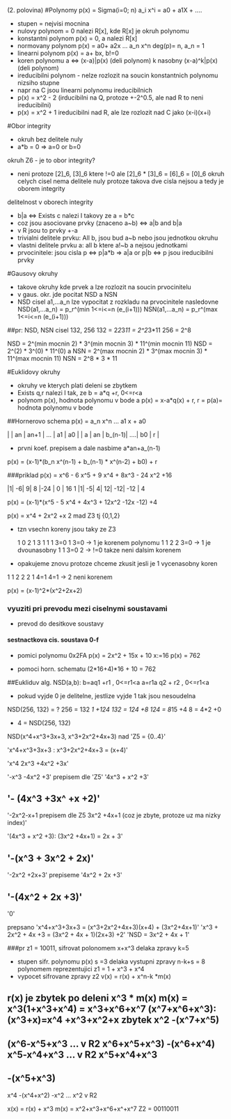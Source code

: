 
(2. polovina)
#Polynomy
p(x) = Sigma(i=0; n) a_i x^i = a0 + a1X + ....
* stupen = nejvisi mocnina
* nulovy polynom = 0 nalezi R[x], kde R[x] je okruh polynomu
* konstantni polynom p(x) = 0, a nalezi R[x]
* normovany polynom p(x) = a0+ a2x ... a_n x^n
deg(p)= n, a_n = 1
* linearni polynom p(x) = a+ bx, b!=0
* koren polynomu a <=> (x-a)|p(x)  (deli polynom)
                 k nasobny  (x-a)^k|p(x)  (deli polynom)
* ireducibilni polynom - nelze rozlozit na soucin konstantnich polynomu nizsiho stupne
* napr na C jsou linearni polynomu ireducibilnich
* p(x) = x^2 - 2 (irducibilni na Q, protoze +-2^0.5, ale nad R to neni ireducibilni)
* p(x) = x^2 + 1 ireducibilni nad R, ale lze rozlozit nad C jako (x-i)(x+i)

#Obor integrity
* okruh bez delitele nuly
* a*b = 0 => a=0 or b=0

okruh Z6 - je to obor integrity?
* neni protoze [2]_6, [3]_6 ktere !=0
  ale [2]_6 * [3]_6 = [6]_6 = [0]_6
okruh celych cisel nema delitele nuly protoze takova dve cisla nejsou a tedy je oborem integrity

delitelnost v oborech integrity
* b|a  <=>  Exists c nalezi I takovy ze a = b*c
* coz jsou asociovane prvky (znaceno a~b) <=> a|b and b|a 
* v R jsou to prvky +-a
* trivialni delitele prvku: All b, jsou bud a~b nebo jsou jednotkou okruhu
* vlastni delitele prvku a: all b ktere a!~b a nejsou jednotkami
* prvocinitele: jsou cisla p <=> p|a*b => a|a or p|b
                             <=> p jsou ireducibilni prvky

#Gausovy okruhy
* takove okruhy kde prvek a lze rozlozit na soucin prvocinitelu
* v gaus. okr. jde pocitat NSD a NSN
* NSD cisel a1,...a_n lze vypocitat z rozkladu na prvocinitele nasledovne
NSD(a1,...a_n) = p_r^(min 1<=i<=n (e_(i+1)))
NSN(a1,...a_n) = p_r^(max 1<=i<=n (e_(i+1)))

##pr:
NSD, NSN cisel 132, 256
132 = 2*2*3*11 = 2^2*3*11
256 = 2^8

NSD = 2^(min mocnin 2) * 3^(min mocnin 3) * 11^(min mocnin 11) 
NSD = 2^(2) * 3^(0) * 11^(0) 
a
NSN = 2^(max mocnin 2) * 3^(max mocnin 3) * 11^(max mocnin 11) 
NSN = 2^8 * 3 * 11


#Euklidovy okruhy
* okruhy ve kterych plati deleni se zbytkem
* Exists q,r nalezi I tak, ze b = a*q +r, 0<=r<a
* polynom p(x), hodnota polynomu v bode a
p(x) = x-a*q(x) + r, r = p(a)= hodnota polynomu v bode

##Hornerovo schema
p(x) = a_n x^n ... a1 x + a0


|   | an | an+1   | ... | a1 | a0 |
| a | an | b_(n-1)| ....| b0 | r  |


* prvni koef. prepisem a dale nasbime a*an+a_(n-1)

p(x) = (x-1)*(b_n x^(n-1) + b_(n-1) * x^(n-2) + b0) + r

###priklad 
p(x) = x^6 - 6 x^5 + 9 x^4 + 8x^3 - 24 x^2 +16

  |1| -6| 9| 8 |-24 | 0   | 16
1 |1| -5| 4| 12| -12| -12 | 4

p(x) = (x-1)*(x^5 - 5 x^4 + 4x^3 + 12x^2 -12x -12) +4

p(x) = x^4 + 2x^2 +x 2 mad Z3 tj {0,1,2}
* tzn vsechn koreny jsou taky ze Z3

  1 0 2   1   3
1 1 1 3=0 1   3=0 -> 1 je korenem polynomu
1 1 2 2   3=0     -> 1 je dvounasobny 
1 1 3=0   2       -> !=0 takze neni dalsim korenem

* opakujeme znovu protoze chceme zkusit jesli je 1 vycenasobny koren

1 1 2    2
2 1 4=1  4=1  -> 2 neni korenem

p(x) = (x-1)^2*(x^2+2x+2)


### vyuziti pri prevodu mezi ciselnymi soustavami
* prevod do desitkove soustavy

#### sestnactkova cis. soustava  0-f
* pomici polynomu
0x2FA  p(x) = 2x^2 + 15x + 10
x:=16
p(x) = 762

* pomoci horn. schematu
(2*16+4)*16 + 10 = 762

##Eukliduv alg.
NSD(a,b): b=aq1 +r1 , 0<=r1<a
a=r1a q2 + r2 , 0<=r1<a


* pokud vyjde 0 je delitelne, jestlize vyjde 1 tak jsou nesoudelna


NSD(256, 132) = ?
256 = 132 *1 +124
132 = 124 +8
124 = 8*15 +4
8   = 4*2 +0

* 4 = NSD(256, 132)

NSD(x^4+x^3+3x+3, x^3+2x^2+4x+3)
nad 'Z5 = {0..4}'

'x^4+x^3+3x+3 : x^3+2x^2+4x+3 = (x+4)'

'x^4 2x^3 +4x^2 +3x'

'-x^3 -4x^2 +3'  prepisem dle 'Z5'  '4x^3 + x^2 +3'

'- (4x^3 +3x^ +x +2)'
------------------------------
'-2x^2-x+1  prepisem dle Z5  3x^2 +4x+1 (coz je zbyte, protoze uz ma nizky index)'


'(4x^3 + x^2 +3): (3x^2 +4x+1) = 2x + 3'

'-(x^3 + 3x^2 + 2x)'
------------------------
'-2x^2 +2x+3'  prepiseme '4x^2 + 2x +3'

'-(4x^2 + 2x +3)'
------------------------
'0'



prepsano
'x^4+x^3+3x+3  = (x^3+2x^2+4x+3)(x+4) + (3x^2+4x+1)'
'x^3 + 2x^2 + 4x +3 = (3x^2 + 4x + 1)(2x+3) +2'
'NSD = 3x^2 + 4x + 1'


###pr 
z1 = 10011, sifrovat polonomem x+x^3
delaka zpravy k=5
* stupen sifr. polynomu p(x) s =3
delaka vystupni zpravy n-k+s = 8
polynomem reprezentujici z1 = 1 + x^3 + x^4
* vypocet sifrovane zpravy z2
v(x) = r(x) + x^n-k *m(x)

r(x) je zbytek po deleni x^3 * m(x) 
m(x) = x^3(1+x^3+x^4) = x^3+x^6+x^7
(x^7+x^6+x^3):(x^3+x)=x^4 +x^3+x^2+x zbytek x^2
-(x^7+x^5)
------------------
(x^6-x^5+x^3 ... v R2 x^6+x^5+x^3)
-(x^6+x^4)
x^5-x^4+x^3  ... v R2 x^5+x^4+x^3
---------------------------------
-(x^5+x^3)
-----------------------------
x^4
-(x^4+x^2)
-x^2 ... x^2 v R2




x(x) = r(x) + x^3 m(x)
= x^2+x^3+x^6+x^+x^7
Z2 = 00110011

